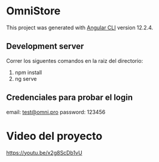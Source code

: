 # OmniStore

This project was generated with [Angular CLI](https://github.com/angular/angular-cli) version 12.2.4.

## Development server

Correr los siguentes comandos en la raiz del directorio: 
1. npm install
2. ng serve 

## Credenciales para probar el login
email: test@omni.pro
password: 123456

# Video del proyecto
https://youtu.be/x2g8ScDb1vU
